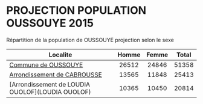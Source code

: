 # PROJECTION POPULATION OUSSOUYE 2015
	
Répartition de la population de OUSSOUYE projection selon le sexe
	
| Localite  | Homme | Femme | Total |
| --------- |:-----:|:-----:|:-----:|
| [Commune de OUSSOUYE](OUSSOUYE) | 26512 | 24846 | 51358 |
| [Arrondissement de CABROUSSE](CABROUSSE) | 13565 | 11848 | 25413 |
| [Arrondissement de LOUDIA OUOLOF](LOUDIA OUOLOF) | 10365 | 10450 | 20814 |
